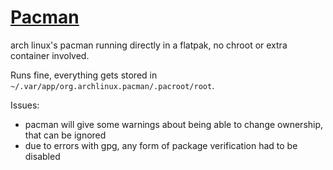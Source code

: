 # [Pacman](https://archlinux.org/)

arch linux's pacman running directly in a flatpak, no chroot or extra container involved.

Runs fine, everything gets stored in `~/.var/app/org.archlinux.pacman/.pacroot/root`.

Issues:
 - pacman will give some warnings about being able to change ownership, that can be ignored
 - due to errors with gpg, any form of package verification had to be disabled
